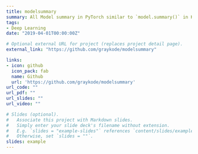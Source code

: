 ```yaml
---
title: modelsummary
summary: All Model summary in PyTorch similar to `model.summary()` in Keras <img src="https://img.shields.io/github/stars/graykode/modelsummary.svg" alt="text" style="margin&#58; 0px; height&#58; 22px; display&#58 inline;">                                                                            
tags:
- Deep Learning
date: "2019-04-01T00:00:00Z"

# Optional external URL for project (replaces project detail page).
external_link: "https://github.com/graykode/modelsummary"

links:
- icon: github
  icon_pack: fab
  name: Github
  url: 'https://github.com/graykode/modelsummary'
url_code: ""
url_pdf: ""
url_slides: ""
url_video: ""

# Slides (optional).
#   Associate this project with Markdown slides.
#   Simply enter your slide deck's filename without extension.
#   E.g. `slides = "example-slides"` references `content/slides/example-slides.md`.
#   Otherwise, set `slides = ""`.
slides: example
---
```

